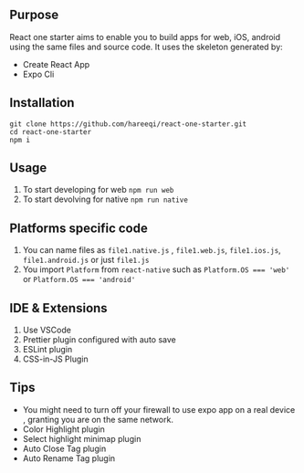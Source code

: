 ## Purpose 
React one starter aims to enable you to build apps for web, iOS, android using the same files and source code. It uses the skeleton generated by:
* Create React App
* Expo Cli

## Installation
```
git clone https://github.com/hareeqi/react-one-starter.git
cd react-one-starter
npm i
```


## Usage 
1. To start developing for web `npm run web`
2. To start devolving for native `npm run native`


## Platforms specific code 
1. You can name files as `file1.native.js` , `file1.web.js`, `file1.ios.js`, `file1.android.js` or just `file1.js`
2. You import `Platform` from `react-native` such as `Platform.OS === 'web'` or  `Platform.OS === 'android'` 


## IDE & Extensions 
1. Use VSCode 
2. Prettier plugin configured with auto save
3. ESLint plugin
4. CSS-in-JS Plugin

## Tips 
* You might need to turn off your firewall to use expo app on a real device , granting you are on the same network.
* Color Highlight plugin 
* Select highlight minimap plugin
* Auto Close Tag plugin
* Auto Rename Tag plugin


